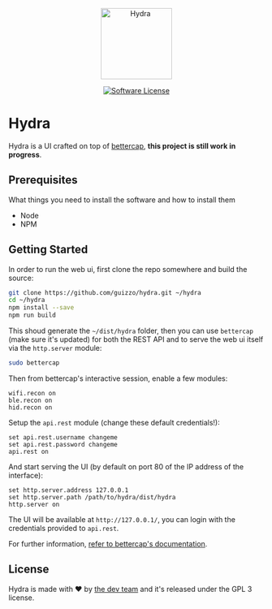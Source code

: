 <p align="center">
  <img alt="Hydra" src="https://github.com/guizzo/hydra/blob/master/src/assets/images/logo.png" height="140" />
  <p align="center">
    <a href="https://github.com/bettercap/bettercap/blob/master/LICENSE.md"><img alt="Software License" src="https://img.shields.io/badge/license-GPL3-brightgreen.svg?style=flat-square"></a>
  </p>
</p>

# Hydra

Hydra is a UI crafted on top of [bettercap](https://www.bettercap.org/), **this project is still work in progress**. 

## Prerequisites

What things you need to install the software and how to install them

- Node
- NPM

## Getting Started

In order to run the web ui, first clone the repo somewhere and build the source:

```sh
git clone https://github.com/guizzo/hydra.git ~/hydra
cd ~/hydra
npm install --save
npm run build
```

This shoud generate the `~/dist/hydra` folder, then you can use `bettercap` (make sure it's updated) for both the REST API and to serve the web ui itself via the `http.server` module:

```sh
sudo bettercap
```

Then from bettercap's interactive session, enable a few modules:

```
wifi.recon on 
ble.recon on
hid.recon on
```

Setup the `api.rest` module (change these default credentials!):

```
set api.rest.username changeme 
set api.rest.password changeme 
api.rest on
```

And start serving the UI (by default on port 80 of the IP address of the interface):

```
set http.server.address 127.0.0.1
set http.server.path /path/to/hydra/dist/hydra 
http.server on
```

The UI will be available at `http://127.0.0.1/`, you can login with the credentials provided to `api.rest`.

For further information, [refer to bettercap's documentation](https://www.bettercap.org/).

## License

Hydra is made with ♥  by [the dev team](https://github.com/bettercap/hydra/graphs/contributors) and it's released under the GPL 3 license.
